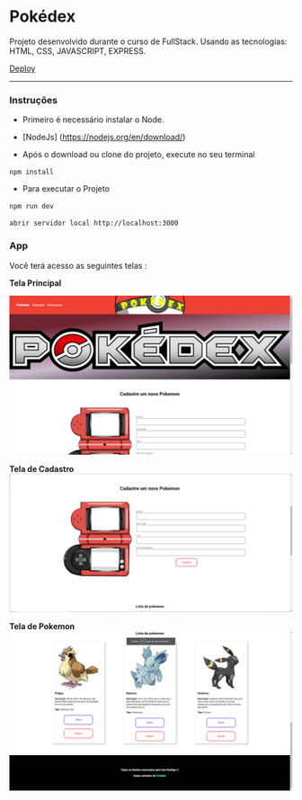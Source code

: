 # Pokédex

Projeto desenvolvido durante o curso de FullStack.
Usando as tecnologias: HTML, CSS, JAVASCRIPT, EXPRESS.

[Deploy](https://pokedex-mvc-memori.herokuapp.com/)

---
### Instruções

* Primeiro é necessário instalar o Node.

* [NodeJs] (https://nodejs.org/en/download/)

* Após o download ou clone do projeto, execute no seu terminal

```
npm install
```

* Para executar o Projeto

```
npm run dev
```

```
abrir servidor local http://localhost:3000
```

### App

Você terá acesso as seguintes telas :

**Tela Principal** 

![Tela principal](https://github.com/Caio-Rodrigo/Pokedex/blob/main/image/inicio.png)

**Tela de Cadastro**
![Tela de Cadastro](https://github.com/Caio-Rodrigo/Pokedex/blob/main/image/cadastro.png)

**Tela de Pokemon**
![Tela de Pokemon](https://github.com/Caio-Rodrigo/Pokedex/blob/main/image/pokemons.png)
